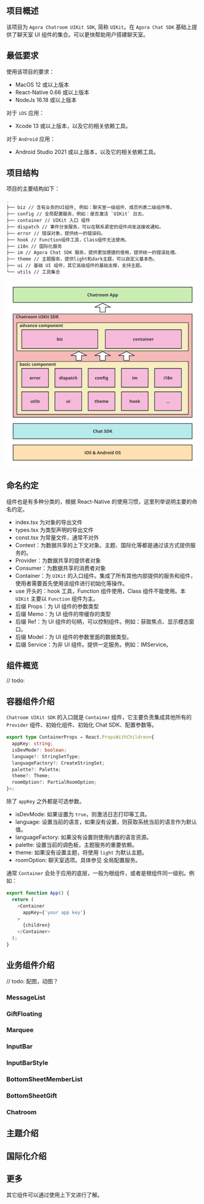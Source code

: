## 项目概述

该项目为 `Agora Chatroom UIKit SDK`, 简称 `UIKit`。在 `Agora Chat SDK` 基础上提供了聊天室 UI 组件的集合。可以更快帮助用户搭建聊天室。

## 最低要求

使用该项目的要求：

- MacOS 12 或以上版本
- React-Native 0.66 或以上版本
- NodeJs 16.18 或以上版本

对于 `iOS` 应用：

- Xcode 13 或以上版本，以及它的相关依赖工具。

对于 `Android` 应用：

- Android Studio 2021 或以上版本，以及它的相关依赖工具。

## 项目结构

项目的主要结构如下：

```sh
.
├── biz // 含有业务的UI组件, 例如：聊天室一级组件、成员列表二级组件等。
├── config // 全局配置服务，例如：是否激活 `UIKit` 日志。
├── container // UIKit 入口 组件
├── dispatch // 事件分发服务，可以在联系紧密的组件间发送接收通知。
├── error // 错误对象，提供统一的错误码。
├── hook // Function组件工具，Class组件无法使用。
├── i18n // 国际化服务
├── im // Agora Chat SDK 服务，提供更加便捷的使用，提供统一的错误处理。
├── theme // 主题服务，提供light和dark主题，可以自定义基本色。
├── ui // 基础 UI 组件，其它高级组件的基础支撑，支持主题。
└── utils // 工具集合
```

![svg](../chatroom_architecture.svg)

## 命名约定

组件也是有多种分类的，根据 React-Native 的使用习惯，这里列举说明主要的命名约定。

- index.tsx 为对象的导出文件
- types.tsx 为类型声明的导出文件
- const.tsx 为常量文件，通常不对外
- Context：为数据共享的上下文对象。主题、国际化等都是通过该方式提供服务的。
- Provider：为数据共享的提供者对象
- Consumer：为数据共享的消费者对象
- Container：为 `UIKit` 的入口组件。集成了所有其他内部提供的服务和组件，使用者需要首先使用该组件进行初始化等操作。
- use 开头的：hook 工具，Function 组件使用，Class 组件不能使用。本 `UIKit` 主要以 `Function` 组件为主。
- 后缀 Props：为 UI 组件的参数类型
- 后缀 Memo：为 UI 组件的带缓存的类型
- 后缀 Ref：为 UI 组件的句柄，可以控制组件。例如：获取焦点、显示模态窗口。
- 后缀 Model：为 UI 组件的参数里面的数据类型。
- 后缀 Service：为非 UI 组件。提供一定服务。例如：IMService。

## 组件概览

// todo:

## 容器组件介绍

`Chatroom UIKit SDK` 的入口就是 `Container` 组件，它主要负责集成其他所有的 `Provider` 组件、初始化组件、初始化 Chat SDK、配置参数等。

```typescript
export type ContainerProps = React.PropsWithChildren<{
  appKey: string;
  isDevMode?: boolean;
  language?: StringSetType;
  languageFactory?: CreateStringSet;
  palette?: Palette;
  theme?: Theme;
  roomOption?: PartialRoomOption;
}>;
```

除了 `appKey` 之外都是可选参数。

- isDevMode: 如果设置为 `true`，则激活日志打印等工具。
- language: 设置当前的语言，如果没有设置，则获取系统当前的语言作为默认值。
- languageFactory: 如果没有设置则使用内置的语言资源。
- palette: 设置当前的调色板，主题服务的重要依赖。
- theme: 如果没有设置主题，将使用 `light` 为默认主题。
- roomOption: 聊天室选项。具体参见 全局配置服务。

通常 `Container` 会处于应用的底层，一般为根组件，或者是根组件同一级别。例如：

```typescript
export function App() {
  return (
    <Container
      appKey={'your app key'}
    >
      {children}
    </Container>
  );
}
```

## 业务组件介绍

// todo: 配图，动图？

### MessageList
### GiftFloating
### Marquee
### InputBar
### InputBarStyle
### BottomSheetMemberList
### BottomSheetGift
### Chatroom



## 主题介绍

## 国际化介绍

## 更多

其它组件可以通过使用上下文进行了解。
